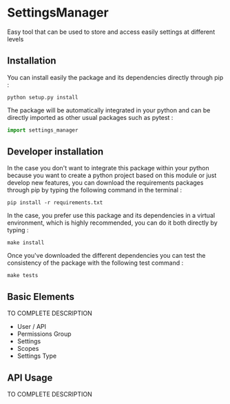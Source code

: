 # SettingsManager
Easy tool that can be used to store and access easily settings at different levels

## Installation 

You can install easily the package and its dependencies directly through pip :

```
python setup.py install
```

The package will be automatically integrated in your python and can be directly imported as other usual packages such as pytest :

```python
import settings_manager
```

## Developer installation
In the case you don't want to integrate this package within your python because you want to create a python project based on this module or just develop new features, you can download the requirements packages through pip by typing the following command in the terminal :

```
pip install -r requirements.txt
```

In the case, you prefer use this package and its dependencies in a virtual environment, which is highly recommended, you can do it both directly by typing :

```
make install
```

Once you've downloaded the different dependencies you can test the consistency of the package with the following test command :

```
make tests
```

## Basic Elements

TO COMPLETE DESCRIPTION

- User / API 
- Permissions Group 
- Settings 
- Scopes 
- Settings Type

## API Usage

TO COMPLETE DESCRIPTION
